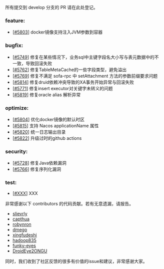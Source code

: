 所有提交到 develop 分支的 PR 请在此处登记。

<!-- 请根据PR的类型添加 `变更记录` 到以下对应位置(feature/bugfix/optimize/test) 下 -->

### feature:
- [[#5803](https://github.com/seata/seata/pull/5803)] docker镜像支持注入JVM参数到容器

### bugfix:
- [[#5749](https://github.com/seata/seata/pull/5749)] 修复在某些情况下，业务sql中主键字段名大小写与表元数据中的不一致，导致回滚失败
- [[#5762](https://github.com/seata/seata/pull/5762)] 修复TableMetaCache的一些字段类型，避免溢出
- [[#5769](https://github.com/seata/seata/pull/5769)] 修复不满足 sofa-rpc 中 setAttachment 方法的参数前缀要求问题
- [[#5814](https://github.com/seata/seata/pull/5814)] 修复druid依赖冲突导致的XA事务开始异常与回滚失败
- [[#5771](https://github.com/seata/seata/pull/5771)] 修复insert executor对关键字未转义的问题
- [[#5819](https://github.com/seata/seata/pull/5814)] 修复oracle alias 解析异常

### optimize:
- [[#5804](https://github.com/seata/seata/pull/5804)] 优化docker镜像的默认时区
- [[#5815](https://github.com/seata/seata/pull/5815)] 支持 Nacos applicationName 属性
- [[#5820](https://github.com/seata/seata/pull/5820)] 统一日志输出目录
- [[#5822](https://github.com/seata/seata/pull/5822)] 升级过时的github actions

### security:
- [[#5728](https://github.com/seata/seata/pull/5728)] 修复Java依赖漏洞
- [[#5766](https://github.com/seata/seata/pull/5766)] 修复序列化漏洞

### test:
- [[#XXX](https://github.com/seata/seata/pull/XXX)] XXX

非常感谢以下 contributors 的代码贡献。若有无意遗漏，请报告。

<!-- 请确保您的 GitHub ID 在以下列表中 -->
- [slievrly](https://github.com/slievrly)
- [capthua](https://github.com/capthua)
- [robynron](https://github.com/robynron)
- [dmego](https://github.com/dmego)
- [xingfudeshi](https://github.com/xingfudeshi)
- [hadoop835](https://github.com/hadoop835)
- [funky-eyes](https://github.com/funky-eyes)
- [DroidEye2ONGU](https://github.com/DroidEye2ONGU)

同时，我们收到了社区反馈的很多有价值的issue和建议，非常感谢大家。
